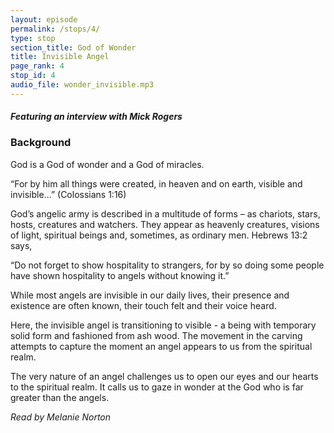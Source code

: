 ```yaml
---
layout: episode
permalink: /stops/4/
type: stop
section_title: God of Wonder
title: Invisible Angel
page_rank: 4
stop_id: 4
audio_file: wonder_invisible.mp3
---
```


#### *Featuring an interview with Mick Rogers*

### Background 

God is a God of wonder and a God of miracles.

 “For by him all things were created, in heaven and on earth, visible and invisible...” (Colossians 1:16)

God’s angelic army is described in a multitude of forms – as chariots, stars, hosts, creatures and watchers.  They appear as heavenly creatures, visions of light, spiritual beings and, sometimes, as ordinary men. Hebrews 13:2 says,

“Do not forget to show hospitality to strangers, for by so doing some people have shown hospitality to angels without knowing it.”

While most angels are invisible in our daily lives, their presence and existence are often known, their touch felt and their voice heard. 

Here, the invisible angel is transitioning to visible - a being with temporary solid form and fashioned from ash wood.  The movement in the carving attempts to capture the moment an angel appears to us from the spiritual realm.  

The very nature of an angel challenges us to open our eyes and our hearts to the spiritual realm.  It calls us to gaze in wonder at the God who is far greater than the angels.

_Read by Melanie Norton_